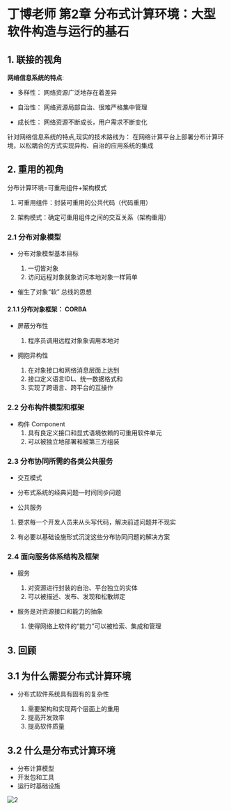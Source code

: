# 丁博老师 第2章 分布式计算环境：大型软件构造与运行的基石

## 1. 联接的视角

**网络信息系统的特点**:

- 多样性： 网络资源广泛地存在着差异

- 自治性： 网络资源局部自治、很难严格集中管理

- 成长性： 网络资源不断成长，用户需求不断变化

针对网络信息系统的特点,现实的技术路线为： 在网络计算平台上部署分布计算环境，以松耦合的方式实现异构、自治的应用系统的集成

## 2. 重用的视角

分布计算环境=可重用组件+架构模式

1. 可重用组件：封装可重用的公共代码（代码重用）

2. 架构模式：确定可重用组件之间的交互关系（架构重用）

### 2.1 分布对象模型

- 分布对象模型基本目标
    1. 一切皆对象
    2. 访问远程对象就象访问本地对象一样简单

- 催生了对象“软” 总线的思想

#### 2.1.1 分布对象框架： CORBA

- 屏蔽分布性
    1. 程序员调用远程对象象调用本地对

- 拥抱异构性
    1. 在对象接口和网络消息层面上达到
    2. 接口定义语言IDL、统一数据格式和
    3. 实现了跨语言、跨平台的互操作

### 2.2 分布构件模型和框架

- 构件 Component
    1. 具有良定义接口和显式语境依赖的可重用软件单元
    2. 可以被独立地部署和被第三方组装

### 2.3 分布协同所需的各类公共服务

- 交互模式

- 分布式系统的经典问题—时间同步问题

- 公共服务

1. 要求每一个开发人员来从头写代码，解决前述问题并不现实

2. 有必要以基础设施形式沉淀这些分布协同问题的解决方案

### 2.4 面向服务体系结构及框架

- 服务
    1. 对资源进行封装的自治、平台独立的实体
    2. 可以被描述、发布、发现和松散绑定

- 服务是对资源接口和能力的抽象
    1. 使得网络上软件的“能力”可以被检索、集成和管理

## 3. 回顾

## 3.1 为什么需要分布式计算环境

- 分布式软件系统具有固有的复杂性

    1. 需要架构和实现两个层面上的重用
    2. 提高开发效率
    3. 提高软件质量

## 3.2 什么是分布式计算环境

- 分布计算模型
- 开发包和工具
- 运行时基础设施

![2](http://ww1.sinaimg.cn/large/006alGmrly1g4n3i3nnivj31gl0nnwml.jpg)
